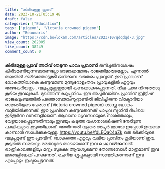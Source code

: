 ```yaml
---
title: "കിരീടമുള്ള പ്രാവ്"
date: 2023-10-21T05:19:48
draft: false
categories: ["Education"]
tags: ['pigeon', 'Victoria crowned pigeon']
author: "Beaumaris"
image: "https://cdn.boolokam.com/articles/2023/10/qdqdqd-3.jpg"
view_count: 262005
like_count: 38249
comment_count: 0
---
```


**കിരീടമുള്ള പ്രാവ്** **അറിവ് തേടുന്ന പാവം പ്രവാസി** ജനിച്ചതിനുശേഷം കിരീടമണിയുന്നവരാണല്ലോ രാജാക്കന്മാരും രാജ്ഞിമാരുമെല്ലാം. എന്നാൽ തലയിൽ കിരീടത്തോടുകൂടി ജനിക്കുന്ന ഒരുതരം പ്രാവുണ്ട്. ഈ പ്രാവാണ് ലോകത്തിലാകെ കണ്ടുവരുന്ന മുന്നൂറോളംതരം പ്രാവുകളിൽ ഏറ്റവും അഴകേറിയതും , വലുപ്പമുള്ളതുമായി കണക്കാക്കപ്പെടുന്നത്. നീല-ചാര നിറത്തോടു കൂടിയ തൂവലുകൾ. മുഖത്തിന് കറുപ്പുനിറം. ഈ അപൂർവയിനം പ്രാവിന് ബ്രിട്ടീഷ് രാജകുടുംബത്തിൽ പത്തൊമ്പതാംനൂറ്റാണ്ടിൽ ജീവിച്ചിരുന്ന വിക്ടോറിയാ രാജ്ഞിയുടെ പേരാണ് (Victoria crowned pigeon) ശാസ്ത്ര ലോകം നല്കിയിരിക്കുന്നത്. ഈ പ്രാവിനെ കണ്ടുവരുന്നത് പാപ്പുവ ന്യൂഗിനി ദീപിലെ ഇടതൂർന്ന വനങ്ങളിലാണ്. ആവാസ വ്യവസ്ഥയുടെ നാശത്താലും, വേട്ടയാടപ്പെടുന്നതിനാലും ഇവയും കടുത്ത വംശനാശഭീഷണി നേരിടുന്ന പക്ഷികളുടെ കൂട്ടത്തിലാണ്. അതിനാൽ വളരെ അപൂർവമായേ ഇപ്പോൾ ഇവയെ കാണാൻ സാധിക്കുകയുള്ളൂ. https://youtu.be/fdLEQaC4aZk ഒരു ടർക്കിയുടെ വലുപ്പമുണ്ട് ഈ പ്രാവിന്. ലോകത്തെ ഏറ്റവും വലിയ പ്രാവിനം കൂടിയാണ് ഇവ. കൂടുതൽ സമയവും മരങ്ങളുടെ താഴെയാണ് ഇവ ചെലവഴിക്കുന്നത്. രാത്രികാലങ്ങളിലും മറ്റും സുരക്ഷ ആവശ്യമെന്ന് തോന്നുമ്പോൾ മാത്രമാണ് ഇവ മരങ്ങളിലേക്ക് പറക്കുന്നത്. ചെറിയ ഗ്രൂപ്പുകളായി സഞ്ചരിക്കാനാണ് ഇവ എപ്പോഴും ഇഷ്ടപ്പെടുന്നത്.
